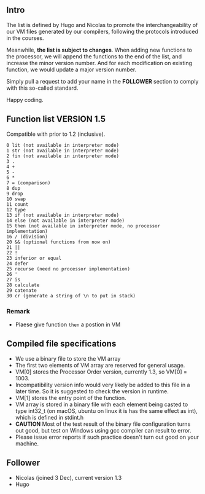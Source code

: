 ## Intro

The list is defined by Hugo and Nicolas to promote the interchangeability of our VM files generated by our compilers, following the protocols introduced in the courses.

Meanwhile, **the list is subject to changes**. When adding new functions to the processor, we will append the functions to the end of the list, and increase the minor version number. And for each modification on existing function, we would update a major version number.

Simply pull a request to add your name in the **FOLLOWER** section to comply with this so-called standard.

Happy coding.

## Function list VERSION 1.5
Compatible with prior to 1.2 (inclusive).
```
0 lit (not available in interpreter mode)
1 str (not available in interpreter mode)
2 fin (not available in interpreter mode)
3 .
4 +
5 -
6 *
7 = (comparison)
8 dup
9 drop
10 swap
11 count
12 type
13 if (not available in interpreter mode)
14 else (not available in interpreter mode)
15 then (not available in interpreter mode, no processor implementation)
16 / (division)
20 && (optional functions from now on)
21 ||
22 !
23 inferior or equal
24 defer
25 recurse (need no processor implementation)
26 '
27 is
28 calculate
29 catenate
30 cr (generate a string of \n to put in stack)
```
### Remark
+ Plaese give function <code>then</code> a postion in VM


## Compiled file specifications

+ We use a binary file to store the VM array
+ The first two elements of VM array are reserved for general usage.
+ VM[0] stores the Processor Order version, currently 1.3, so VM[0] = 1003.
+ Incompatibility version info would very likely be added to this file in a later time. So it is suggested to check the version in runtime.
+ VM[1] stores the entry point of the function.
+ VM array is stored in a binary file with each element being casted to type int32_t (on macOS, ubuntu on linux it is has the same effect as int), which is defined in stdint.h
+ **CAUTION** Most of the test result of the binary file configuration turns out good, but test on Windows using gcc compiler can result to error.
+ Please issue error reports if such practice doesn't turn out good on your machine.

## Follower

+ Nicolas (joined 3 Dec), current version 1.3
+ Hugo
